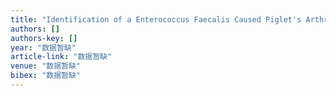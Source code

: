 ```yaml
---
title: "Identification of a Enterococcus Faecalis Caused Piglet's Arthritis"
authors: []
authors-key: []
year: "数据暂缺"
article-link: "数据暂缺"
venue: "数据暂缺"
bibex: "数据暂缺"
---
```

